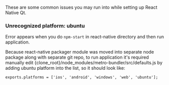 
These are some common issues you may run into while setting up React Native Qt.

### Unrecognized platform: ubuntu

Error appears when you do `npm-start` in react-native directory and then run application.

Because react-native packager module was moved into separate node package along with separate git repo, to run application it's required manually edit {clone_root}/node_modules/metro-bundler/src/defaults.js by adding ubuntu platform into the list, so it should look like:

`exports.platforms = ['ios', 'android', 'windows', 'web', 'ubuntu'];`
